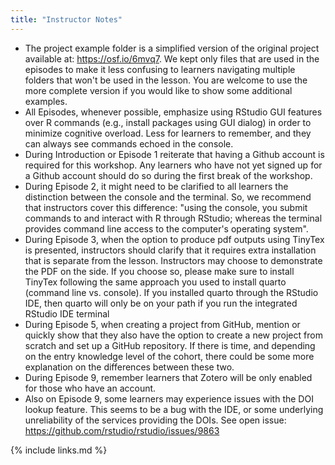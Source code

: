 ```yaml
---
title: "Instructor Notes"
---
```

- The project example folder is a simplified version of the original project available at: https://osf.io/6mvq7. We kept only files that are used in the episodes to make it less confusing to learners navigating multiple folders that won't be used in the lesson. You are welcome to use the more complete version if you would like to show some additional examples.
- All Episodes, whenever possible, emphasize using RStudio GUI features over R commands (e.g., install packages using GUI dialog) in order to minimize cognitive overload. Less for learners to remember, and they can always see commands echoed in the console.
- During Introduction or Episode 1 reiterate that having a Github account is required for this workshop. Any learners who have not yet signed up for a Github account should do so during the first break of the workshop.
- During Episode 2, it might need to be clarified to all learners the distinction between the console and the terminal. So, we recommend that instructors cover this difference: "using the console, you submit commands to and interact with R through RStudio; whereas the terminal provides command line access to the computer's operating system". 
- During Episode 3, when the option to produce pdf outputs using TinyTex is presented, instructors should clarify that it requires extra installation that is separate from the lesson. Instructors may choose to demonstrate the PDF on the side. If you choose so, please make sure to install TinyTex following the same approach you used to install quarto (command line vs. console). If you installed quarto through the RStudio IDE, then quarto will only be on your path if you run the integrated RStudio IDE terminal
- During Episode 5, when creating a project from GitHub, mention or quickly show that they also have the option to create a new project from scratch and set up a GitHub repository. If there is time, and depending on the entry knowledge level of the cohort, there could be some more explanation on the differences between these two. 
- During Episode 9, remember learners that Zotero will be only enabled for those who have an account. 
- Also on Episode 9, some learners may experience issues with the DOI lookup feature. This seems to be a bug with the IDE, or some underlying unreliability of the services providing the DOIs. See open issue: https://github.com/rstudio/rstudio/issues/9863

{% include links.md %}
